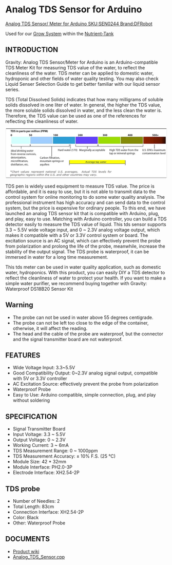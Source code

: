 # Analog TDS Sensor for Arduino

[Analog TDS Sensor/ Meter for Arduino SKU:SEN0244 Brand:DFRobot](https://www.dfrobot.com/product-1662.html)

Used for our [Grow System](https://github.com/users/jwilleke/projects/2) within the [Nutrient-Tank](https://github.com/jwilleke/Nutrient-Tank)

## INTRODUCTION

Gravity: Analog TDS Sensor/Meter for Arduino is an Arduino-compatible TDS Meter Kit for measuring TDS value of the water, to reflect the cleanliness of the water. TDS meter can be applied to domestic water, hydroponic and other fields of water quality testing. You may also check Liquid Senser Selection Guide to get better familiar with our liquid sensor series.

TDS (Total Dissolved Solids) indicates that how many milligrams of soluble solids dissolved in one liter of water. In general, the higher the TDS value, the more soluble solids dissolved in water, and the less clean the water is. Therefore, the TDS value can be used as one of the references for reflecting the cleanliness of water.

![TDS PPM](../../resources/tds-ppm-001.jpg)

TDS pen is widely used equipment to measure TDS value. The price is affordable, and it is easy to use, but it is not able to transmit data to the control system for online monitoring to do some water quality analysis. The professional instrument has high accuracy and can send data to the control system, but the price is expensive for ordinary people. To this end, we have launched an analog TDS sensor kit that is compatible with Arduino, plug, and play, easy to use. Matching with Arduino controller, you can build a TDS detector easily to measure the TDS value of liquid.
This tds sensor supports 3.3 ~ 5.5V wide voltage input, and 0 ~ 2.3V analog voltage output, which makes it compatible with a 5V or 3.3V control system or board. The excitation source is an AC signal, which can effectively prevent the probe from polarization and prolong the life of the probe, meanwhile, increase the stability of the output signal. The TDS probe is waterproof, it can be immersed in water for a long time measurement.

This tds meter can be used in water quality application, such as domestic water, hydroponics. With this product, you can easily DIY a TDS detector to reflect the cleanliness of water to protect your health.
If you want to make a simple water purifier, we recommend buying together with Gravity: Waterproof DS18B20 Sensor Kit

## Warning

- The probe can not be used in water above 55 degrees centigrade.
- The probe can not be left too close to the edge of the container, otherwise, it will affect the reading.
- The head and the cable of the probe are waterproof, but the connector and the signal transmitter board are not waterproof.

## FEATURES

- Wide Voltage Input: 3.3~5.5V
- Good Compatibility Output: 0~2.3V analog signal output, compatible with 5V or 3.3V controller
- AC Excitation Source: effectively prevent the probe from polarization
- Waterproof Probe
- Easy to Use: Arduino compatible, simple connection, plug, and play without soldering

## SPECIFICATION

- Signal Transmitter Board
- Input Voltage: 3.3 ~ 5.5V
- Output Voltage: 0 ~ 2.3V
- Working Current: 3 ~ 6mA
- TDS Measurement Range: 0 ~ 1000ppm
- TDS Measurement Accuracy: ± 10% F.S. (25 ℃)
- Module Size: 42 * 32mm
- Module Interface: PH2.0-3P
- Electrode Interface: XH2.54-2P

## TDS probe

- Number of Needles: 2
- Total Length: 83cm
- Connection Interface: XH2.54-2P
- Color: Black
- Other: Waterproof Probe

## DOCUMENTS

- [Product wiki](https://wiki.dfrobot.com/Gravity__Analog_TDS_Sensor___Meter_For_Arduino_SKU__SEN0244)
- [Analog_TDS_Sensor.cpp](/Hardware/Device%20Tests/Analog_TDS_Sensor.cpp)
